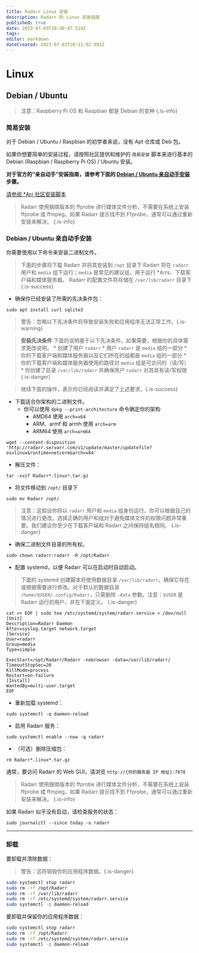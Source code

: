```yaml
---
title: Radarr Linux 安装
description: Radarr 的 Linux 安装指南
published: true
date: 2023-07-03T20:30:47.519Z
tags: 
editor: markdown
dateCreated: 2023-07-03T20:11:02.991Z
---
```


# Linux

## Debian / Ubuntu

> 注意：Raspberry Pi OS 和 Raspbian 都是 Debian 的变种 {.is-info}

### 简易安装

对于 Debian / Ubuntu / Raspbian 的初学者来说，没有 Apt 仓库或 Deb 包。

如果你想要简单的安装过程，请按照社区提供和维护的 `简易安装` 脚本来进行基本的 Debian (Raspbian / Raspberry Pi OS) / Ubuntu 安装。

**对于官方的“亲自动手”安装指南，请参考下面的 [Debian / Ubuntu 亲自动手安装](#debian-ubuntu-亲自动手安装) 步骤。**

[请参阅 \*Arr 社区安装脚本](/install-script)

> Radarr 使用捆绑版本的 ffprobe 进行媒体文件分析，不需要在系统上安装 ffprobe 或 ffmpeg。如果 Radarr 提示找不到 Ffprobe，通常可以通过重新安装来解决。
{.is-info}

### Debian / Ubuntu 亲自动手安装

你需要使用以下命令来安装二进制文件。

> 下面的步骤将下载 Radarr 并将其安装到 `/opt` 目录下
> Radarr 将在 `radarr` 用户和 `media` 组下运行；`media` 是常见的建议组，用于运行 \*Arrs、下载客户端和媒体服务器。
> Radarr 的配置文件将存储在 `/var/lib/radarr` 目录下
{.is-success}

- 确保你已经安装了所需的先决条件包：

```shell
sudo apt install curl sqlite3
```

> 警告：忽略以下先决条件将导致安装失败和应用程序无法正常工作。{.is-warning}

> **安装先决条件**
> 下面的说明基于以下先决条件。如果需要，根据你的具体需求更改说明。
> \* 创建了用户 `radarr`
> \* 用户 `radarr` 是 `media` 组的一部分
> \* 你的下载客户端和媒体服务器以及它们所在的组都是 `media` 组的一部分
> \* 你的下载客户端和媒体服务器使用的路径对 `media` 组是可访问的（读/写）
> \* 你创建了目录 `/var/lib/radarr` 并确保用户 `radarr` 对其具有读/写权限
{.is-danger}

> 继续下面的操作，表示你已经阅读并满足了上述要求。{.is-success}

- 下载适合你架构的二进制文件。
  - 你可以使用 `dpkg --print-architecture` 命令确定你的架构
    - AMD64 使用 `arch=x64`
    - ARM、armf 和 armh 使用 `arch=arm`
    - ARM64 使用 `arch=arm64`

```shell
wget --content-disposition 'http://radarr.servarr.com/v1/update/master/updatefile?os=linux&runtime=netcore&arch=x64'
```

- 解压文件：

```shell
tar -xvzf Radarr*.linux*.tar.gz
```

- 将文件移动到 `/opt/` 目录下

```shell
sudo mv Radarr /opt/
```

> 注意：这假设你将以 `radarr` 用户和 `media` 组身份运行。你可以根据自己的情况进行更改。选择正确的用户和组对于避免媒体文件的权限问题非常重要。我们建议你至少在下载客户端和 Radarr 之间保持组名相同。
{.is-danger}

- 确保二进制文件目录的所有权。

```shell  
sudo chown radarr:radarr -R /opt/Radarr
```

- 配置 systemd，以便 Radarr 可以在启动时自动启动。

> 下面的 systemd 创建脚本将使用数据目录 `/var/lib/radarr`。确保它存在或根据需要进行修改。对于默认的数据目录 `/home/$USER/.config/Radarr`，只需删除 `-data` 参数。注意：`$USER` 是 Radarr 运行的用户，并在下面定义。
{.is-danger}

```shell
cat << EOF | sudo tee /etc/systemd/system/radarr.service > /dev/null
[Unit]
Description=Radarr Daemon
After=syslog.target network.target
[Service]
User=radarr
Group=media
Type=simple

ExecStart=/opt/Radarr/Radarr -nobrowser -data=/var/lib/radarr/
TimeoutStopSec=20
KillMode=process
Restart=on-failure
[Install]
WantedBy=multi-user.target
EOF
```

- 重新加载 systemd：

```shell
sudo systemctl -q daemon-reload
```

- 启用 Radarr 服务：

```shell
sudo systemctl enable --now -q radarr
```

- （可选）删除压缩包：

```shell
rm Radarr*.linux*.tar.gz
```

通常，要访问 Radarr 的 Web GUI，请浏览 `http://{你的服务器 IP 地址}:7878`

> Radarr 使用捆绑版本的 ffprobe 进行媒体文件分析，不需要在系统上安装 ffprobe 或 ffmpeg。如果 Radarr 提示找不到 Ffprobe，通常可以通过重新安装来解决。
{.is-info}

如果 Radarr 似乎没有启动，请检查服务的状态：

```shell
sudo journalctl --since today -u radarr
```

---

### 卸载

要卸载并清除数据：
> 警告：这将销毁你的应用程序数据。{.is-danger}

```bash
sudo systemctl stop radarr
sudo rm -rf /opt/Radarr
sudo rm -rf /var/lib/radarr
sudo rm -rf /etc/systemd/system/radarr.service
sudo systemctl -q daemon-reload
```

要卸载并保留你的应用程序数据：

```bash
sudo systemctl stop radarr
sudo rm -rf /opt/Radarr
sudo rm -rf /etc/systemd/system/radarr.service
sudo systemctl -q daemon-reload
```